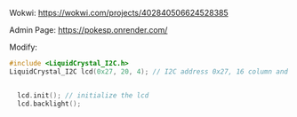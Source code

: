 Wokwi: https://wokwi.com/projects/402840506624528385

Admin Page: https://pokesp.onrender.com/




Modify:

```ino
#include <LiquidCrystal_I2C.h>
LiquidCrystal_I2C lcd(0x27, 20, 4); // I2C address 0x27, 16 column and 2 rows


  lcd.init(); // initialize the lcd
  lcd.backlight();
```

